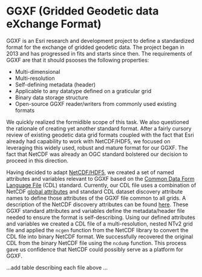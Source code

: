 # GGXF (Gridded Geodetic data eXchange Format)

GGXF is an Esri research and development project to define a standardized format for the exchange of gridded geodetic data. The project began in 2013 and has progressed in fits and starts since then. The requirements of GGXF are that it should psooses the following properties:

- Multi-dimensional
- Multi-resolution
- Self-defining metadata (header)
- Applicable to any datatype defined on a graticular grid
- Binary data storage structure
- Open-source GGXF reader/writers from commonly used existing formats

We quickly realized the formidible scope of this task. We also questioned the rationale of creating yet another standard format. After a fairly cursory review of existing geodetic data grid formats coupled with the fact that Esri already had capability to work with NetCDF/HDF5, we focused on leveraging this widely used, robust and mature format for our GGXF. The fact that NetCDF was already an OGC standard bolstered our decision to proceed in this direction.

Having decided to adapt [NetCDF/HDF5](https://www.unidata.ucar.edu/software/netcdf/), we created a set of named attributes and variables relevant to GGXF based on the [Common Data Form Language File](https://www.unidata.ucar.edu/software/netcdf/workshops/most-recent/nc3model/Cdl.html) (CDL) standard. Currently, our CDL file uses a combination of NetCDF [global attributes](http://cfconventions.org/Data/cf-conventions/cf-conventions-1.7/build/apa.html) and standard CDL dataset discovery attribute names to define those attributes of the GGXF file common to all grids. A description of the NetCDF discovery attributes can be found [here](https://www.unidata.ucar.edu/software/netcdf-java/current/metadata/DataDiscoveryAttConvention.html). These GGXF standard attributes and variables define the metadata/header file needed to ensure the format is self-describing. Using our defined attributes and variables we created a CDL file of a multi-resolution, nested NTv2 grid file and applied the `ncgen` function from the NetCDF library to convert the CDL file into binary NetCDF format. We successfully recovered the original CDL from the binary NetCDF file using the `ncdump` function. This process gave us confidence that NetCDF could possibly serve as a platform for GGXF.



...add table describing each file above ...
